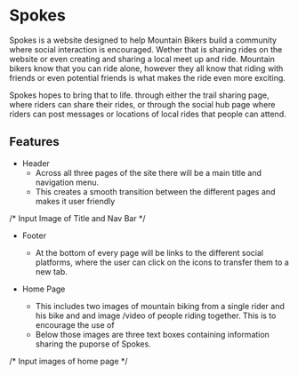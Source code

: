 # Spokes

Spokes is a website designed to help Mountain Bikers build a community where social interaction is encouraged. Wether that is sharing rides on the website or even creating and sharing a local meet up and ride. Mountain bikers know that you can ride alone, however they all know that riding with friends or even potential friends is what makes the ride even more exciting. 

Spokes hopes to bring that to life. through either the trail sharing page, where riders can share their rides, or through the social hub page where riders can post messages or locations of local rides that people can attend.

## Features

* Header
    * Across all three pages of the site there will be a main title and navigation menu.
    * This creates a smooth transition between the different pages and makes it user friendly

/* Input Image of Title and Nav Bar */


* Footer
    * At the bottom of every page will be links to the different social platforms, where the user can click on the icons to transfer them to a new tab.

* Home Page
    * This includes two images of mountain biking from a single rider and his bike and and image /video of people riding together. This is to encourage the use of 
    * Below those images are three text boxes containing information sharing the puporse of Spokes.

/* Input images of home page */


